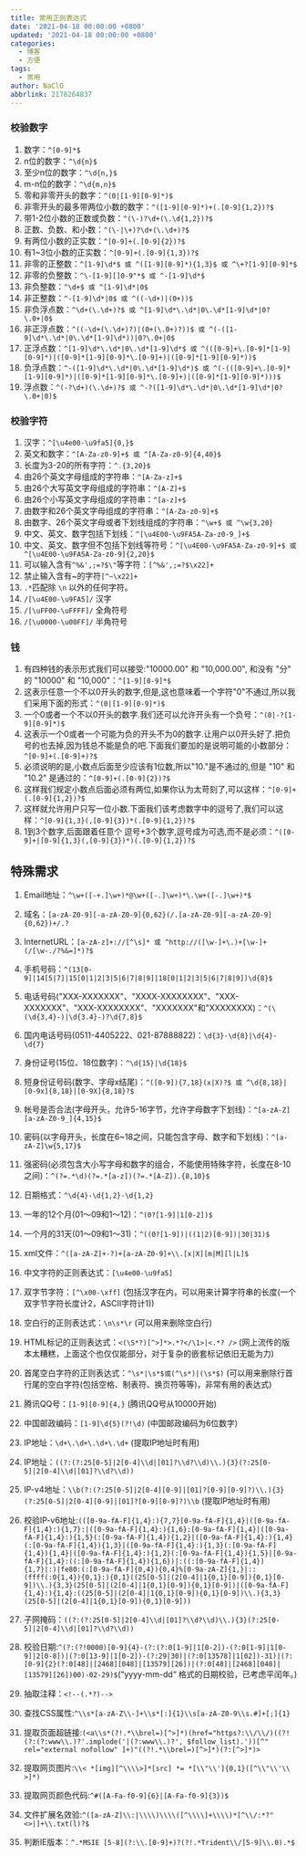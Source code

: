```yaml
---
title: 常用正则表达式
date: '2021-04-18 00:00:00 +0800'
updated: '2021-04-18 00:00:00 +0800'
categories:
  - 博客
  - 方便
tags:
  - 常用
author: NaClO
abbrlink: 2178264837
---
```


### 校验数字

1. 数字：`^[0-9]*$`
2. n位的数字：`^\d{n}$`
3. 至少n位的数字：`^\d{n,}$`
4. m-n位的数字：`^\d{m,n}$`
5. 零和非零开头的数字：`^(0|[1-9][0-9]*)$`
6. 非零开头的最多带两位小数的数字：`^([1-9][0-9]*)+(.[0-9]{1,2})?$`
7. 带1-2位小数的正数或负数：`^(\-)?\d+(\.\d{1,2})?$`
8. 正数、负数、和小数：`^(\-|\+)?\d+(\.\d+)?$`
9. 有两位小数的正实数：`^[0-9]+(.[0-9]{2})?$`
10. 有1~3位小数的正实数：`^[0-9]+(.[0-9]{1,3})?$`
11. 非零的正整数：`^[1-9]\d*$ 或 ^([1-9][0-9]*){1,3}$ 或 ^\+?[1-9][0-9]*$`
12. 非零的负整数：`^\-[1-9][]0-9"*$ 或 ^-[1-9]\d*$`
13. 非负整数：`^\d+$ 或 ^[1-9]\d*|0$`
14. 非正整数：`^-[1-9]\d*|0$ 或 ^((-\d+)|(0+))$`
15. 非负浮点数：`^\d+(\.\d+)?$ 或 ^[1-9]\d*\.\d*|0\.\d*[1-9]\d*|0?\.0+|0$`
16. 非正浮点数：`^((-\d+(\.\d+)?)|(0+(\.0+)?))$ 或 ^(-([1-9]\d*\.\d*|0\.\d*[1-9]\d*))|0?\.0+|0$`
17. 正浮点数：`^[1-9]\d*\.\d*|0\.\d*[1-9]\d*$ 或 ^(([0-9]+\.[0-9]*[1-9][0-9]*)|([0-9]*[1-9][0-9]*\.[0-9]+)|([0-9]*[1-9][0-9]*))$`
18. 负浮点数：`^-([1-9]\d*\.\d*|0\.\d*[1-9]\d*)$ 或 ^(-(([0-9]+\.[0-9]*[1-9][0-9]*)|([0-9]*[1-9][0-9]*\.[0-9]+)|([0-9]*[1-9][0-9]*)))$`
19. 浮点数：`^(-?\d+)(\.\d+)?$ 或 ^-?([1-9]\d*\.\d*|0\.\d*[1-9]\d*|0?\.0+|0)$`

### 校验字符

1. 汉字：`^[\u4e00-\u9fa5]{0,}$`
2. 英文和数字：`^[A-Za-z0-9]+$ 或 ^[A-Za-z0-9]{4,40}$`
3. 长度为3-20的所有字符：`^.{3,20}$`
4. 由26个英文字母组成的字符串：`^[A-Za-z]+$`
5. 由26个大写英文字母组成的字符串：`^[A-Z]+$`
6. 由26个小写英文字母组成的字符串：`^[a-z]+$`
7. 由数字和26个英文字母组成的字符串：`^[A-Za-z0-9]+$`
8. 由数字、26个英文字母或者下划线组成的字符串：`^\w+$ 或 ^\w{3,20}`
9. 中文、英文、数字包括下划线：`^[\u4E00-\u9FA5A-Za-z0-9_]+$`
10. 中文、英文、数字但不包括下划线等符号：`^[\u4E00-\u9FA5A-Za-z0-9]+$ 或 ^[\u4E00-\u9FA5A-Za-z0-9]{2,20}$`
11. 可以输入含有`^%&',;=?$\"`等字符：`[^%&',;=?$\x22]+`
12. 禁止输入含有~的字符`[^~\x22]+`
13. `.*`匹配除 `\n` 以外的任何字符。
14. `/[\u4E00-\u9FA5]/` 汉字
15. `/[\uFF00-\uFFFF]/` 全角符号
16. `/[\u0000-\u00FF]/` 半角符号

### 钱

1. 有四种钱的表示形式我们可以接受:"10000.00" 和 "10,000.00", 和没有 "分" 的 "10000" 和 "10,000"：`^[1-9][0-9]*$`
2. 这表示任意一个不以0开头的数字,但是,这也意味着一个字符"0"不通过,所以我们采用下面的形式：`^(0|[1-9][0-9]*)$`
3. 一个0或者一个不以0开头的数字.我们还可以允许开头有一个负号：`^(0|-?[1-9][0-9]*)$`
4. 这表示一个0或者一个可能为负的开头不为0的数字.让用户以0开头好了.把负号的也去掉,因为钱总不能是负的吧.下面我们要加的是说明可能的小数部分：`^[0-9]+(.[0-9]+)?$`
5. 必须说明的是,小数点后面至少应该有1位数,所以"10."是不通过的,但是 "10" 和 "10.2" 是通过的：`^[0-9]+(.[0-9]{2})?$`
6. 这样我们规定小数点后面必须有两位,如果你认为太苛刻了,可以这样：`^[0-9]+(.[0-9]{1,2})?$`
7. 这样就允许用户只写一位小数.下面我们该考虑数字中的逗号了,我们可以这样：`^[0-9]{1,3}(,[0-9]{3})*(.[0-9]{1,2})?$`
8. 1到3个数字,后面跟着任意个 逗号+3个数字,逗号成为可选,而不是必须：`^([0-9]+|[0-9]{1,3}(,[0-9]{3})*)(.[0-9]{1,2})?$`

## 特殊需求

1. Email地址：`^\w+([-+.]\w+)*@\w+([-.]\w+)*\.\w+([-.]\w+)*$`

2. 域名：`[a-zA-Z0-9][-a-zA-Z0-9]{0,62}(/.[a-zA-Z0-9][-a-zA-Z0-9]{0,62})+/.?`

3. InternetURL：`[a-zA-z]+://[^\s]* 或 ^http://([\w-]+\.)+[\w-]+(/[\w-./?%&=]*)?$`

4. 手机号码：`^(13[0-9]|14[5|7]|15[0|1|2|3|5|6|7|8|9]|18[0|1|2|3|5|6|7|8|9])\d{8}$`

5. 电话号码("XXX-XXXXXXX"、"XXXX-XXXXXXXX"、"XXX-XXXXXXX"、"XXX-XXXXXXXX"、"XXXXXXX"和"XXXXXXXX)：`^(\(\d{3,4}-)|\d{3.4}-)?\d{7,8}$`

6. 国内电话号码(0511-4405222、021-87888822)：`\d{3}-\d{8}|\d{4}-\d{7}`

7. 身份证号(15位、18位数字)：`^\d{15}|\d{18}$`

8. 短身份证号码(数字、字母x结尾)：`^([0-9]){7,18}(x|X)?$ 或 ^\d{8,18}|[0-9x]{8,18}|[0-9X]{8,18}?$`

9. 帐号是否合法(字母开头，允许5-16字节，允许字母数字下划线)：`^[a-zA-Z][a-zA-Z0-9_]{4,15}$`

10. 密码(以字母开头，长度在6~18之间，只能包含字母、数字和下划线)：`^[a-zA-Z]\w{5,17}$`

11. 强密码(必须包含大小写字母和数字的组合，不能使用特殊字符，长度在8-10之间)：`^(?=.*\d)(?=.*[a-z])(?=.*[A-Z]).{8,10}$`

12. 日期格式：`^\d{4}-\d{1,2}-\d{1,2}`

13. 一年的12个月(01～09和1～12)：`^(0?[1-9]|1[0-2])$`

14. 一个月的31天(01～09和1～31)：`^((0?[1-9])|((1|2)[0-9])|30|31)$`

15. xml文件：`^([a-zA-Z]+-?)+[a-zA-Z0-9]+\\.[x|X][m|M][l|L]$`

16. 中文字符的正则表达式：`[\u4e00-\u9fa5]`

17. 双字节字符：`[^\x00-\xff]` (包括汉字在内，可以用来计算字符串的长度(一个双字节字符长度计2，ASCII字符计1))

18. 空白行的正则表达式：`\n\s*\r` (可以用来删除空白行)

19. HTML标记的正则表达式：`<(\S*?)[^>]*>.*?</\1>|<.*? />` (网上流传的版本太糟糕，上面这个也仅仅能部分，对于复杂的嵌套标记依旧无能为力)

20. 首尾空白字符的正则表达式：`^\s*|\s*$或(^\s*)|(\s*$)` (可以用来删除行首行尾的空白字符(包括空格、制表符、换页符等等)，非常有用的表达式)

21. 腾讯QQ号：`[1-9][0-9]{4,}` (腾讯QQ号从10000开始)

22. 中国邮政编码：`[1-9]\d{5}(?!\d)` (中国邮政编码为6位数字)

23. IP地址：`\d+\.\d+\.\d+\.\d+` (提取IP地址时有用)

24. IP地址：`((?:(?:25[0-5]|2[0-4]\\d|[01]?\\d?\\d)\\.){3}(?:25[0-5]|2[0-4]\\d|[01]?\\d?\\d))`

25. IP-v4地址：`\\b(?:(?:25[0-5]|2[0-4][0-9]|[01]?[0-9][0-9]?)\\.){3}(?:25[0-5]|2[0-4][0-9]|[01]?[0-9][0-9]?)\\b` (提取IP地址时有用)

26. 校验IP-v6地址:`(([0-9a-fA-F]{1,4}:){7,7}[0-9a-fA-F]{1,4}|([0-9a-fA-F]{1,4}:){1,7}:|([0-9a-fA-F]{1,4}:){1,6}:[0-9a-fA-F]{1,4}|([0-9a-fA-F]{1,4}:){1,5}(:[0-9a-fA-F]{1,4}){1,2}|([0-9a-fA-F]{1,4}:){1,4}(:[0-9a-fA-F]{1,4}){1,3}|([0-9a-fA-F]{1,4}:){1,3}(:[0-9a-fA-F]{1,4}){1,4}|([0-9a-fA-F]{1,4}:){1,2}(:[0-9a-fA-F]{1,4}){1,5}|[0-9a-fA-F]{1,4}:((:[0-9a-fA-F]{1,4}){1,6})|:((:[0-9a-fA-F]{1,4}){1,7}|:)|fe80:(:[0-9a-fA-F]{0,4}){0,4}%[0-9a-zA-Z]{1,}|::(ffff(:0{1,4}){0,1}:){0,1}((25[0-5]|(2[0-4]|1{0,1}[0-9]){0,1}[0-9])\\.){3,3}(25[0-5]|(2[0-4]|1{0,1}[0-9]){0,1}[0-9])|([0-9a-fA-F]{1,4}:){1,4}:((25[0-5]|(2[0-4]|1{0,1}[0-9]){0,1}[0-9])\\.){3,3}(25[0-5]|(2[0-4]|1{0,1}[0-9]){0,1}[0-9]))`

27. 子网掩码：`((?:(?:25[0-5]|2[0-4]\\d|[01]?\\d?\\d)\\.){3}(?:25[0-5]|2[0-4]\\d|[01]?\\d?\\d))`

28. 校验日期:`^(?:(?!0000)[0-9]{4}-(?:(?:0[1-9]|1[0-2])-(?:0[1-9]|1[0-9]|2[0-8])|(?:0[13-9]|1[0-2])-(?:29|30)|(?:0[13578]|1[02])-31)|(?:[0-9]{2}(?:0[48]|[2468][048]|[13579][26])|(?:0[48]|[2468][048]|[13579][26])00)-02-29)$`(“yyyy-mm-dd“ 格式的日期校验，已考虑平闰年。)

29. 抽取注释：`<!--(.*?)-->`

30. 查找CSS属性:`^\\s*[a-zA-Z\\-]+\\s*[:]{1}\\s[a-zA-Z0-9\\s.#]+[;]{1}`

31. 提取页面超链接:`(<a\\s*(?!.*\\brel=)[^>]*)(href="https?:\\/\\/)((?!(?:(?:www\\.)?'.implode('|(?:www\\.)?', $follow_list).'))[^" rel="external nofollow" ]+)"((?!.*\\brel=)[^>]*)(?:[^>]*)>`

32. 提取网页图片:`\\< *[img][^\\\\>]*[src] *= *[\\"\\']{0,1}([^\\"\\'\\ >]*)`

33. 提取网页颜色代码:`^#([A-Fa-f0-9]{6}|[A-Fa-f0-9]{3})$`

34. 文件扩展名效验:`^([a-zA-Z]\\:|\\\\)\\\\([^\\\\]+\\\\)*[^\\/:*?"<>|]+\\.txt(l)?$`

35. 判断IE版本：`^.*MSIE [5-8](?:\\.[0-9]+)?(?!.*Trident\\/[5-9]\\.0).*$`

    




